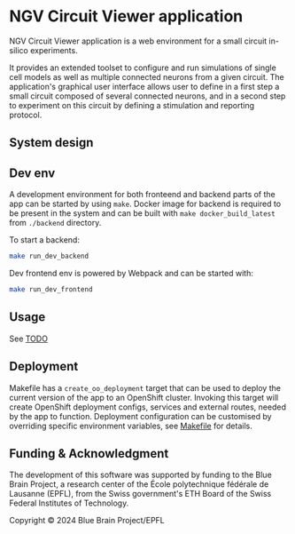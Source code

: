 
# NGV Circuit Viewer application

NGV Circuit Viewer application is a web environment for a small circuit in-silico experiments.

It provides an extended toolset to configure and run simulations of single cell models as well as
multiple connected neurons from a given circuit. The application's graphical user interface allows
user to define in a first step a small circuit composed of several connected neurons, and
in a second step to experiment on this circuit by defining a stimulation and reporting protocol.


## System design


## Dev env

A development environment for both fronteend and backend parts of the app can be started
by using `make`. Docker image for backend is required to be present in the system and can be built
with `make docker_build_latest` from `./backend` directory.

To start a backend:
```bash
make run_dev_backend
```

Dev frontend env is powered by Webpack and can be started with:
```bash
make run_dev_frontend
```


## Usage

See [TODO]()


## Deployment

Makefile has a `create_oo_deployment` target that can be used to deploy the current version
of the app to an OpenShift cluster. Invoking this target will create OpenShift deployment configs,
services and external routes, needed by the app to function. Deployment configuration can be
customised by overriding specific environment variables, see [Makefile](./Makefile) for details.

## Funding & Acknowledgment
 
The development of this software was supported by funding to the Blue Brain Project, a research center of the École polytechnique fédérale de Lausanne (EPFL), from the Swiss government's ETH Board of the Swiss Federal Institutes of Technology.
 
Copyright © 2024 Blue Brain Project/EPFL